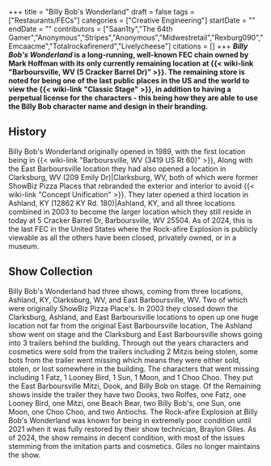 +++
title = "Billy Bob's Wonderland"
draft = false
tags = ["Restaurants/FECs"]
categories = ["Creative Engineering"]
startDate = ""
endDate = ""
contributors = ["Saan1ty","The 64th Gamer","Anonymous","Stripes","Anonymous","Midwestretail","Rexburg090","Emcaacme","Totalrockafirenerd","Livelycheese"]
citations = []
+++
***Billy Bob's Wonderland* is a long-running, well-known FEC chain owned by Mark Hoffman with its only currently remaining location at {{< wiki-link "Barboursville, WV (5 Cracker Barrel Dr)" >}}.
The remaining store is noted for being one of the last public places in the US and the world to view the {{< wiki-link "Classic Stage" >}}, in addition to having a perpetual license for the characters - this being how they are able to use the Billy Bob character name and design in their branding.**

## History

Billy Bob's Wonderland originally opened in 1989, with the first location being in {{< wiki-link "Barboursville, WV (3419 US Rt 60)" >}}, Along with the East Barboursville location they had also opened a location in Clarksburg, WV (209 Emily Dr)|Clarksburg, WV, both of which were former ShowBiz Pizza Places that rebranded the exterior and interior to avoid {{< wiki-link "Concept Unification" >}}. They later opened a third location in Ashland, KY (12862 KY Rd. 180)|Ashland, KY, and all three locations combined in 2003 to become the larger location which they still reside in today at 5 Cracker Barrel Dr, Barboursville, WV 25504. As of 2024, this is the last FEC in the United States where the Rock-afire Explosion is publicly viewable as all the others have been closed, privately owned, or in a museum.

## Show Collection

Billy Bob's Wonderland had three shows, coming from three locations, Ashland, KY, Clarksburg, WV, and East Barboursville, WV. Two of which were originally ShowBiz Pizza Place's. In 2003 they closed down the Clarksburg, Ashland, and East Barboursville locations to open up one huge location not far from the original East Barboursville location, The Ashland show went on stage and the Clarksburg and East Barboursville shows going into 3 trailers behind the building. Through out the years characters and cosmetics were sold from the trailers including 2 Mitzis being stolen, some bots from the trailer went missing which means they were either sold, stolen, or lost somewhere in the building. The characters that went missing including 1 Fatz, 1 Looney Bird, 1 Sun, 1 Moon, and 1 Choo Choo. They put the East Barboursville Mitzi, Dook, and Billy Bob on stage. Of the Remaining shows inside the trailer they have two Dooks, two Rolfes, one Fatz, one Looney Bird, one Mitzi, one Beach Bear, two Billy Bob's, one Sun, one Moon, one Choo Choo, and two Antiochs.
The Rock-afire Explosion at Billy Bob's Wonderland was known for being in extremely poor condition until 2021 when it was fully restored by their show technician, Braylon Giles. As of 2024, the show remains in decent condition, with most of the issues stemming from the imitation parts and cosmetics. Giles no longer maintains the show.
